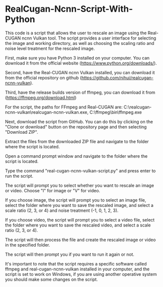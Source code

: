# RealCugan-Ncnn-Script-With-Python
This code is a script that allows the user to rescale an image using the Real-CUGAN ncnn Vulkan tool. The script provides a user interface for selecting the image and working directory, as well as choosing the scaling ratio and noise level treatment for the rescaled image.

First, make sure you have Python 3 installed on your computer. You can download it from the official website (https://www.python.org/downloads/).

Second, have the Real-CUGAN ncnn Vulkan installed, you can download it from the official repository on github (https://github.com/nihui/realcugan-ncnn-vulkan). 

Third, have the release builds version of ffmpeg, you can download it from (https://ffmpeg.org/download.html)

For the script, the paths for FFmpeg and Real-CUGAN are: C:\realcugan-ncnn-vulkan\realcugan-ncnn-vulkan.exe, C:\ffmpeg\bin\ffmpeg.exe

Next, download the script from GitHub. You can do this by clicking on the "Clone or download" button on the repository page and then selecting "Download ZIP".

Extract the files from the downloaded ZIP file and navigate to the folder where the script is located.

Open a command prompt window and navigate to the folder where the script is located.

Type the command "real-cugan-ncnn-vulkan-script.py" and press enter to run the script.

The script will prompt you to select whether you want to rescale an image or video. Choose "I" for image or "V" for video.

If you choose image, the script will prompt you to select an image file, select the folder where you want to save the rescaled image, and select a scale ratio (2, 3, or 4) and noise treatment (-1, 0, 1, 2, 3).

If you choose video, the script will prompt you to select a video file, select the folder where you want to save the rescaled video, and select a scale ratio (2, 3, or 4).

The script will then process the file and create the rescaled image or video in the specified folder.

The script will then prompt you if you want to run it again or not.

It's important to note that the script requires a specific software called ffmpeg and real-cugan-ncnn-vulkan installed in your computer, and the script is set to work on Windows, if you are using another operative system you should make some changes on the script.
